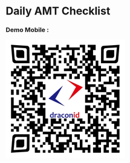 # Daily AMT Checklist

### Demo Mobile :
![AMTC](https://github.com/eksant/amt-checklist/blob/master/Amtc/src/assets/img/brand/qr-code-apk.png "AMTC Demo Version")  

